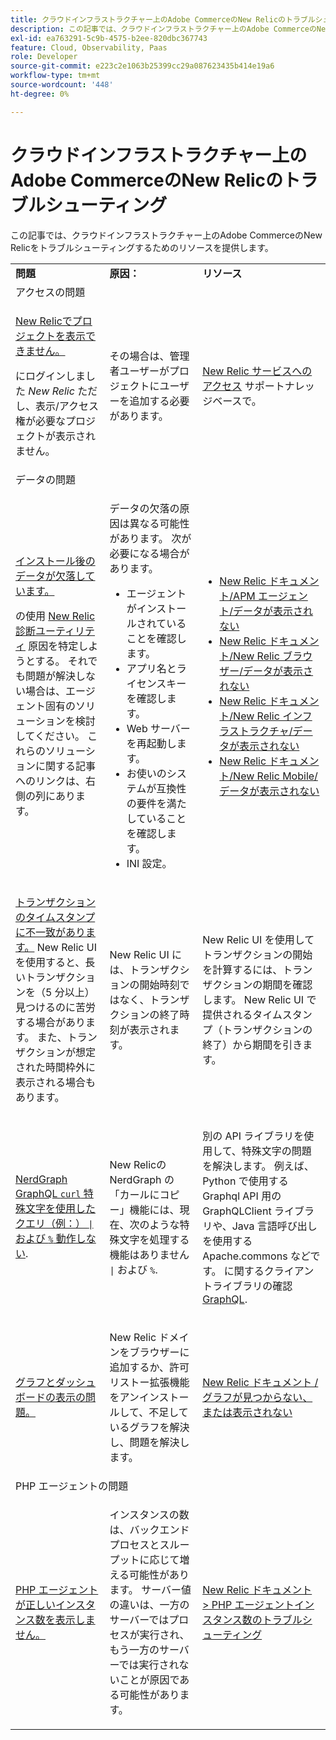 ```yaml
---
title: クラウドインフラストラクチャー上のAdobe CommerceのNew Relicのトラブルシューティング
description: この記事では、クラウドインフラストラクチャー上のAdobe CommerceのNew Relicをトラブルシューティングするためのリソースを提供します。
exl-id: ea763291-5c9b-4575-b2ee-820dbc367743
feature: Cloud, Observability, Paas
role: Developer
source-git-commit: e223c2e1063b25399cc29a087623435b414e19a6
workflow-type: tm+mt
source-wordcount: '448'
ht-degree: 0%

---
```


# クラウドインフラストラクチャー上のAdobe CommerceのNew Relicのトラブルシューティング

この記事では、クラウドインフラストラクチャー上のAdobe CommerceのNew Relicをトラブルシューティングするためのリソースを提供します。

<table>
<tbody>
<tr>
<td class="wysiwyg-text-align-center"><strong>問題</strong></td>
<td class="wysiwyg-text-align-center"><strong>原因：</strong></td>
<td class="wysiwyg-text-align-center"><strong>リソース</strong></td>
</tr>
<tr>
<td class="wysiwyg-text-align-center" colspan="3">アクセスの問題</td>
</tr>
<tr>
<td>
<p><u>New Relicでプロジェクトを表示できません。</u></p>
<p>にログインしました <em>New Relic</em> ただし、表示/アクセス権が必要なプロジェクトが表示されません。</p>
</td>
<td>
<p>その場合は、管理者ユーザーがプロジェクトにユーザーを追加する必要があります。</p>
</td>
<td>
<p><a href="https://experienceleague.adobe.com/docs/commerce-knowledge-base/kb/faq/access-new-relic-services.html">New Relic サービスへのアクセス</a> サポートナレッジベースで。</p>
</td>
</tr>
<tr>
<td class="wysiwyg-text-align-center" colspan="3">データの問題</td>
</tr>
<tr>
<td>
<p><u>インストール後のデータが欠落しています。</u></p>
<p>の使用 <a href="https://docs.newrelic.com/docs/agents/manage-apm-agents/troubleshooting/new-relic-diagnostics">New Relic診断ユーティリティ</a> 原因を特定しようとする。 それでも問題が解決しない場合は、エージェント固有のソリューションを検討してください。 これらのソリューションに関する記事へのリンクは、右側の列にあります。</p>
</td>
<td>
<p>データの欠落の原因は異なる可能性があります。 次が必要になる場合があります。</p>
<ul>
<li>エージェントがインストールされていることを確認します。</li>
<li>アプリ名とライセンスキーを確認します。</li>
<li>Web サーバーを再起動します。</li>
<li>お使いのシステムが互換性の要件を満たしていることを確認します。</li>
<li>INI 設定。</li>
</ul>
</td>
<td>
<ul>
<li><a href="https://docs.newrelic.com/docs/agents/manage-apm-agents/troubleshooting/not-seeing-data#apm-agents">New Relic ドキュメント/APM エージェント/データが表示されない</a></li>
<li><a href="https://docs.newrelic.com/docs/agents/manage-apm-agents/troubleshooting/not-seeing-data#browser-agent">New Relic ドキュメント/New Relic ブラウザー/データが表示されない</a></li>
<li><a href="https://docs.newrelic.com/docs/agents/manage-apm-agents/troubleshooting/not-seeing-data#infrastructure-agents">New Relic ドキュメント/New Relic インフラストラクチャ/データが表示されない</a></li>
<li><a href="https://docs.newrelic.com/docs/agents/manage-apm-agents/troubleshooting/not-seeing-data#mobile-agents">New Relic ドキュメント/New Relic Mobile/データが表示されない</a></li>
</ul>
</td>
</tr>
<tr>
<td>
<p><u>トランザクションのタイムスタンプに不一致があります。</u> New Relic UI を使用すると、長いトランザクションを（5 分以上）見つけるのに苦労する場合があります。 また、トランザクションが想定された時間枠外に表示される場合もあります。</p>
</td>
<td>
<p>New Relic UI には、トランザクションの開始時刻ではなく、トランザクションの終了時刻が表示されます。</p>
</td>
<td>
<p>New Relic UI を使用してトランザクションの開始を計算するには、トランザクションの期間を確認します。 New Relic UI で提供されるタイムスタンプ（トランザクションの終了）から期間を引きます。</p>
</td>
</tr>
<tr>
<td>
<p><u>NerdGraph GraphQL <code>curl</code> 特殊文字を使用したクエリ（例：） <code>|</code> および <code>%</code> 動作しない</u>.</p>
</td>
<td>
<p>New Relicの NerdGraph の「カールにコピー」機能には、現在、次のような特殊文字を処理する機能はありません <code>|</code> および <code>%</code>.</p>
</td>
<td>
<p>別の API ライブラリを使用して、特殊文字の問題を解決します。 例えば、Python で使用する Graphql API 用の GraphQLClient ライブラリや、Java 言語呼び出しを使用する Apache.commons などです。 に関するクライアントライブラリの確認 <a href="https://graphql.org/code/">GraphQL</a>.</p>
</td>
</tr>
<tr>
<td>
<p><u>グラフとダッシュボードの表示の問題。</u></p>
</td>
<td>
<p>New Relic ドメインをブラウザーに追加するか、許可リストー拡張機能をアンインストールして、不足しているグラフを解決し、問題を解決します。</p>
</td>
<td>
<p><a href="https://docs.newrelic.com/docs/apm/new-relic-apm/troubleshooting/charts-missing-or-do-not-render">New Relic ドキュメント / グラフが見つからない、または表示されない</a> </p>
</td>
</tr>
<tr>
<td class="wysiwyg-text-align-center" colspan="3">PHP エージェントの問題</td>
</tr>
<tr>
<td>
<p><u>PHP エージェントが正しいインスタンス数を表示しません。</u></p>
</td>
<td>
<p>インスタンスの数は、バックエンドプロセスとスループットに応じて増える可能性があります。 サーバー値の違いは、一方のサーバーではプロセスが実行され、もう一方のサーバーでは実行されないことが原因である可能性があります。</p>
</td>
<td>
<p><a href="https://docs.newrelic.com/docs/agents/php-agent/troubleshooting/troubleshoot-php-agent-instance-count">New Relic ドキュメント &gt; PHP エージェントインスタンス数のトラブルシューティング</a> </p>
</td>
</tr>
</tbody>
</table>
